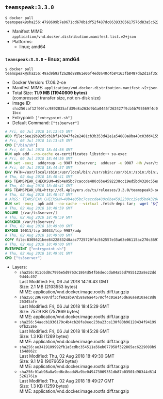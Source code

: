 ## `teamspeak:3.3.0`

```console
$ docker pull teamspeak@sha256:4798609b7e0671cd670b1df52f487dc06393305617576d83a5c6227ebb4d789c
```

-	Manifest MIME: `application/vnd.docker.distribution.manifest.list.v2+json`
-	Platforms:
	-	linux; amd64

### `teamspeak:3.3.0` - linux; amd64

```console
$ docker pull teamspeak@sha256:49ad9b9af2a28d88861e06f4ed0a40c4b84163fb8487da2d1af357646450e521
```

-	Docker Version: 17.06.2-ce
-	Manifest MIME: `application/vnd.docker.distribution.manifest.v2+json`
-	Total Size: **11.9 MB (11940609 bytes)**  
	(compressed transfer size, not on-disk size)
-	Image ID: `sha256:af12f00fcc9892835afd39e8a263d9b1a0445f262427f9cb5b795569f4d01bcc`
-	Entrypoint: `["entrypoint.sh"]`
-	Default Command: `["ts3server"]`

```dockerfile
# Fri, 06 Jul 2018 14:13:45 GMT
ADD file:6ee19b92d5cb1bf143947fe2e2481cb3b353d42e1e54888a8ba48c03dd4155f2 in / 
# Fri, 06 Jul 2018 14:13:45 GMT
CMD ["/bin/sh"]
# Fri, 06 Jul 2018 18:44:56 GMT
RUN apk add --no-cache ca-certificates libstdc++ su-exec
# Fri, 06 Jul 2018 18:44:56 GMT
RUN set -eux;  addgroup -g 9987 ts3server;  adduser -u 9987 -Hh /var/ts3server -G ts3server -s /sbin/nologin -D ts3server;  mkdir -p /var/ts3server /var/run/ts3server;  chown ts3server:ts3server /var/ts3server /var/run/ts3server;  chmod 777 /var/ts3server /var/run/ts3server
# Fri, 06 Jul 2018 18:44:57 GMT
ENV PATH=/usr/local/sbin:/usr/local/bin:/usr/sbin:/usr/bin:/sbin:/bin:/opt/ts3server
# Thu, 02 Aug 2018 18:48:41 GMT
ARG TEAMSPEAK_CHECKSUM=49b4e05bc7caccde480c6be4592238cc19ed5bd4320c55eac31cabdcd9e27b5c
# Thu, 02 Aug 2018 18:48:41 GMT
ARG TEAMSPEAK_URL=http://dl.4players.de/ts/releases/3.3.0/teamspeak3-server_linux_alpine-3.3.0.tar.bz2
# Thu, 02 Aug 2018 18:48:47 GMT
# ARGS: TEAMSPEAK_CHECKSUM=49b4e05bc7caccde480c6be4592238cc19ed5bd4320c55eac31cabdcd9e27b5c TEAMSPEAK_URL=http://dl.4players.de/ts/releases/3.3.0/teamspeak3-server_linux_alpine-3.3.0.tar.bz2
RUN set -eux;  apk add --no-cache --virtual .fetch-deps tar;  wget "${TEAMSPEAK_URL}" -O server.tar.bz2;  echo "${TEAMSPEAK_CHECKSUM} *server.tar.bz2" | sha256sum -c -;  mkdir -p /opt/ts3server;  tar -xf server.tar.bz2 --strip-components=1 -C /opt/ts3server;  rm server.tar.bz2;  apk del .fetch-deps;  mv /opt/ts3server/*.so /opt/ts3server/redist/* /usr/local/lib;  ldconfig /usr/local/lib;  chown -R ts3server:ts3server /opt/ts3server
# Thu, 02 Aug 2018 18:48:59 GMT
VOLUME [/var/ts3server/]
# Thu, 02 Aug 2018 18:48:59 GMT
WORKDIR /var/ts3server/
# Thu, 02 Aug 2018 18:49:00 GMT
EXPOSE 10011/tcp 30033/tcp 9987/udp
# Thu, 02 Aug 2018 18:49:00 GMT
COPY file:8305621bee8422883240aac7725729f4c562557e35a63e06115ac270c86978db in /opt/ts3server 
# Thu, 02 Aug 2018 18:49:00 GMT
ENTRYPOINT ["entrypoint.sh"]
# Thu, 02 Aug 2018 18:49:01 GMT
CMD ["ts3server"]
```

-	Layers:
	-	`sha256:911c6d0c7995e5d9763c1864d54fb6deccda04a55d7955123a8e22dd9d44c497`  
		Last Modified: Fri, 06 Jul 2018 14:16:43 GMT  
		Size: 2.1 MB (2103553 bytes)  
		MIME: application/vnd.docker.image.rootfs.diff.tar.gzip
	-	`sha256:2967007df3cfe92ab97d58a86ae4578cf4c01e145d6a6ae810aec8d826345afe`  
		Last Modified: Fri, 06 Jul 2018 18:45:29 GMT  
		Size: 757.9 KB (757869 bytes)  
		MIME: application/vnd.docker.image.rootfs.diff.tar.gzip
	-	`sha256:54aecb1936179c4b4cb20fa0eec23ba23ce130f80b96120434f941990fb252e6`  
		Last Modified: Fri, 06 Jul 2018 18:45:28 GMT  
		Size: 1.3 KB (1269 bytes)  
		MIME: application/vnd.docker.image.rootfs.diff.tar.gzip
	-	`sha256:ae3419109992fb1a5cdbc354511a56eb077958f322865ac6229098b9164d062c`  
		Last Modified: Thu, 02 Aug 2018 18:49:30 GMT  
		Size: 9.1 MB (9076659 bytes)  
		MIME: application/vnd.docker.image.rootfs.diff.tar.gzip
	-	`sha256:01ab98a8a9ed6c8ead49a9be049473069351db87b03501d98344d6145261761a`  
		Last Modified: Thu, 02 Aug 2018 18:49:27 GMT  
		Size: 1.3 KB (1259 bytes)  
		MIME: application/vnd.docker.image.rootfs.diff.tar.gzip

